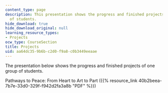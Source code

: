 ```yaml
---
content_type: page
description: This presentation shows the progress and finished projects of one group
  of students.
hide_download: true
hide_download_original: null
learning_resource_types:
- Projects
ocw_type: CourseSection
title: Projects
uid: aa64dc35-9b6b-c2d0-f9a8-c0b3449eeaae
---
```


The presentation below shows the progress and finished projects of one group of students.

Pathways to Peace: From Heart to Art to Part ({{% resource_link 40b2beea-7b7e-33d0-329f-f942d2fa3a8b "PDF" %}})